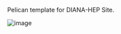 Pelican template for DIANA-HEP Site.

![image](https://files.slack.com/files-pri/T04VCD831-F06LVALDC/screen_shot_2015-06-22_at_18.39.14.png)